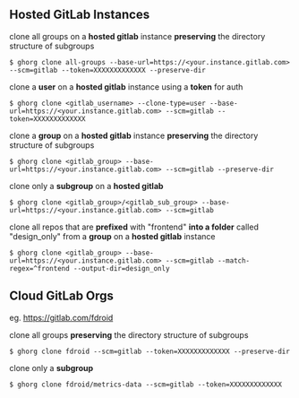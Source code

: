 ## Hosted GitLab Instances


clone all groups on a **hosted gitlab** instance **preserving** the directory structure of subgroups

```
$ ghorg clone all-groups --base-url=https://<your.instance.gitlab.com> --scm=gitlab --token=XXXXXXXXXXXXX --preserve-dir
```

clone a **user** on a **hosted gitlab** instance using a **token** for auth

```
$ ghorg clone <gitlab_username> --clone-type=user --base-url=https://<your.instance.gitlab.com> --scm=gitlab --token=XXXXXXXXXXXXX
```

clone a **group** on a **hosted gitlab** instance **preserving** the directory structure of subgroups

```
$ ghorg clone <gitlab_group> --base-url=https://<your.instance.gitlab.com> --scm=gitlab --preserve-dir
```

clone only a **subgroup** on a **hosted gitlab**

```
$ ghorg clone <gitlab_group>/<gitlab_sub_group> --base-url=https://<your.instance.gitlab.com> --scm=gitlab
```

clone all repos that are **prefixed** with "frontend" **into a folder** called "design_only" from a **group** on a **hosted gitlab** instance

```
$ ghorg clone <gitlab_group> --base-url=https://<your.instance.gitlab.com> --scm=gitlab --match-regex=^frontend --output-dir=design_only
```

## Cloud GitLab Orgs

eg. https://gitlab.com/fdroid

clone all groups **preserving** the directory structure of subgroups

```
$ ghorg clone fdroid --scm=gitlab --token=XXXXXXXXXXXXX --preserve-dir
```

clone only a **subgroup**

```
$ ghorg clone fdroid/metrics-data --scm=gitlab --token=XXXXXXXXXXXXX
```
